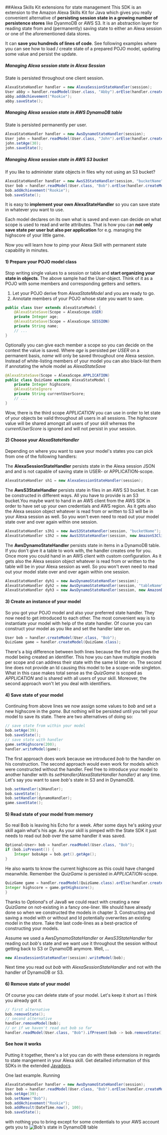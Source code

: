 ##Alexa Skills Kit extensions for state management
This SDK is an extension to the Amazon Alexa Skills Kit for Java which
gives you really convenient alternative of __persisting session state in a growing
number of persistence stores__ like DyanmoDB or AWS S3. It is an abstraction layer
for reading state from and (permanently) saving state to either an Alexa session
or one of the aforementioned data stores.

It can __save you hundreds of lines of code__. See following examples where
you can see how to load / create state of a prepared POJO model, updating
some value and persist the update.

##### Managing Alexa session state in _Alexa Session_
State is persisted throughout one client session.
```java
AlexaStateHandler handler = new AlexaSessionStateHandler(session);
User abby = handler.readModel(User.class, "Abby").orElse(handler.createModel(User.class, "Abby"));
abby.addAchievement("Rookie");
abby.saveState();
```
##### Managing Alexa session state in _AWS DynamoDB table_
State is persisted permanently per user.
```java
AlexaStateHandler handler = new AwsDynamoStateHandler(session);
User john = handler.readModel(User.class, "John").orElse(handler.createModel(User.class, "John"));
john.setAge(30);
john.saveState();
```
##### Managing Alexa session state in _AWS S3 bucket_
If you like to administer state objects in files why not using an S3 bucket?
```java
AlexaStateHandler handler = new AwsS3StateHandler(session, "bucketName");
User bob = handler.readModel(User.class, "Bob").orElse(handler.createModel(User.class, "Bob"));
bob.addAchievement("Rookie");
bob.saveState();
```
It is easy to __implement your own AlexaStateHandler__ so you can save
state in whatever you want to use.

Each model declares on its own what is saved and even can decide on what scope is
used to read and write attributes. That is how you can __not only save state per
user but also per application__ for e.g. managing the highscore of your little game.

Now you will learn how to pimp your Alexa Skill with permanent state capability
in minutes.

#### 1) Prepare your POJO model class
Stop writing single values to a session or table and __start organizing your state
in objects__. The above sample had the User-object. Think of it as a POJO with some
members and corresponding getters and setters.
1) Let your POJO derive from _AlexaStateModel_ and you are ready to go.
2) Annotate members of your POJO whose state you want to save.
```java
public class User extends AlexaStateModel {
    @AlexaStateSave(Scope = AlexaScope.USER)
    private Integer age;
    @AlexaStateSave(Scope = AlexaScope.SESSION)
    private String name;
    // ...
}
```
Optionally you can give each member a scope so you can decide on the context
the value is saved. Where _age_ is persisted per _USER_ on a permanent basis,
_name_ will only be saved throughout one Alexa session.
Instead of white-listing members of your model you can also black-list them
if annotating the whole model as _AlexaStateSave_
```java
@AlexaStateSave(Scope = AlexaScope.APPLICATION)
public class QuizGame extends AlexaStateModel {
    private Integer highscore;
    @AlexaStateIgnore
    private String currentUserScore;
    // ...
}
```
Wow, there is the third scope _APPLICATION_ you can use in order to let
state of your objects be valid throughout all users in all sessions. The
_highscore_ value will be shared amongst all users of your skill whereas
the _currentUserScore_ is ignored and will not persist in your session.

#### 2) Choose your _AlexaStateHandler_
Depending on where you want to save your model's states you can pick from
one of the following handlers:

The __AlexaSessionStateHandler__ persists state in the Alexa session JSON and
and is not capable of saving state in USER- or APPLICATION-scope.
```java
AlexaStateHandler sh1 = new AlexaSessionStateHandler(session);
```

The __AwsS3StateHandler__ persists state in files in an AWS S3 bucket. It can be
constructed in different ways. All you have to provide is an S3 bucket.You maybe want to hand in an AWS client from
the AWS SDK in order to have set up your own credentials and AWS region. As
it gets also the Alexa session object whatever is read from or written to S3
will be in your Alexa session as well. So you won't even need to read out your
model state over and over again within one session.
```java
AlexaStateHandler s3h1 = new AwsS3StateHandler(session, "bucketName");
AlexaStateHandler s3h2 = new AwsS3StateHandler(session, new AmazonS3Client().withRegion(Regions.US_EAST_1), "bucketName");
```

The __AwsDynamoStateHandler__ persists state in items in a DynamoDB table. If
you don't give it a table to work with, the handler creates one for you. Once
more you could hand in an AWS client with custom configuration. As
it gets also the Alexa session object whatever is read from or written to the table
will be in your Alexa session as well. So you won't even need to read out your
model state over and over again within one session.
```java
AlexaStateHandler dyh1 = new AwsDynamoStateHandler(session);
AlexaStateHandler dyh2 = new AwsDynamoStateHandler(session, "tableName");
AlexaStateHandler dyh3 = new AwsDynamoStateHandler(session, new AmazonDynamoDBClient(), "tableName");
```
#### 3) Create an instance of your model
So you got your POJO model and also your preferred state handler. They now need
to get introduced to each other. The most convenient way is to instantiate
your model with help of the state handler. Of course you can construct your model
as you like and set the handler later on.
```java
User bob = handler.createModel(User.class, "Bob");
QuizGame game = handler.createModel(QuizGame.class);
```
There's a big difference between both lines because the first one gives
the model being created an identifier. This how you can have multiple
models per scope and can address their state with the same Id later on.
The second line does not provide an Id causing this model to be a scope-wide
singleton. What in this case makes total sense as the _QuizGame_ is scoped
as _APPLICATION_ and is shared with all users of your skill. Moreover, the
second approach won't let you deal with identifiers.
#### 4) Save state of your model
Continuing from above lines we now assign some values to _bob_ and set a
new highscore in the _game_. But nothing will be persisted until you tell
your model to save its state. There are two alternatives of doing so:
```java
// save state from within your model
bob.setAge(39);
bob.saveState();
// save state with handler
game.setHighscore(200);
handler.writeModel(game);
```
The first approach does work because we introduced _bob_ to the handler
on his construction. The second approach would even work for models which
were constructed without the handler. Feel free to introduce your model
to another handler with its _setHandler(AlexaStateHandler handler)_ at
any time. Let's say you want to save _bob_'s state in S3 and in DynamoDB.
```java
bob.setHandler(s3Handler);
bob.saveState();
bob.setHandler(dynamoHandler);
game.saveState();
```
#### 5) Read state of your model from memory
So real Bob is leaving his Echo for a week. After some days he's asking
your skill again what's his age. As your skill is pimped with the State SDK
it just needs to read out _bob_ over the same handler it was saved.
```java
Optional<User> bob = handler.readModel(User.class, "Bob");
if (bob.isPresent()) {
    Integer bobsAge = bob.get().getAge();
}
```
He also wants to know the current highscore as this could have changed meanwhile.
Remember the _QuizGame_ is persisted in _APPLICATION_-scope.
```java
QuizGame game = handler.readModel(QuizGame.class).orElse(handler.createModel(QuizGame.class));
Integer highscore = game.getHighscore();
}
```
Thanks to _Optional_'s of Java8 we could react with creating a new _QuizGame_
on not-existing in a fancy one-liner. We should have already done so when
we constructed the models in chapter 3. Constructing and saving a model with
or without and Id potentially overwrites an existing model in the store.
Take the last code-lines as a best-practice of constructing your models.

Assume we used a _AwsDynamoStateHandler_ or _AwsS3StateHandler_ for reading
out _bob_'s state and we want use it throughout the session without getting
back to S3 or DynamoDB anymore. Well, ...
```java
new AlexaSessionStateHandler(session).writeModel(bob);
```
Next time you read out _bob_ with _AlexaSessionStateHandler_ and not with
the handler of DynamoDB or S3.

#### 6) Remove state of your model
Of course you can delete state of your model. Let's keep it short as I
think you already got it.
```java
// first alternative
bob.removeState();
// second alternative
handler.removeModel(bob);
// or if we haven't read out bob so far
handler.readModel(User.class, "Bob").ifPresent(bob -> bob.removeState());
```
#### See how it works
Putting it together, there's a lot you can do with these extensions in
regards to state mangement in your Alexa skill.
Get detailled information of this SDKs in the extended [Javadocs](https://cdn.rawgit.com/KayLerch/alexa-skills-kit-states-java/master/docs/index.html).

One last example. Running
```java
AlexaStateHandler handler = new AwsDynamoStateHandler(session);
User bob = handler.readModel(User.class, "Bob").orElse(handler.createModel(User.class, "Bob"));;
bob.setAge(39);
bob.setName("Bob");
bob.addAchievement("Rookie");
bob.addResult(DateTime.now(), 100);
bob.saveState();
```
with nothing you to bring except for some credentials to your AWS account
gets you to
![Bob's state in DynamoDB table](/img/bob-in-dynamo.png)
